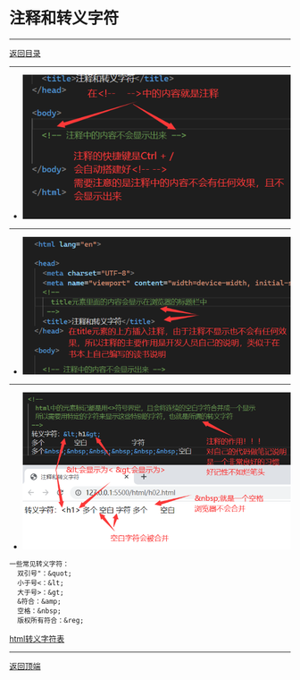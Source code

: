 # 注释和转义字符

---

[返回目录](/basic/README.md)

---

- ![step01](/course-images/img0021.png)

---

- ![step01](/course-images/img0022.png)

---

- ![step01](/course-images/img0023.png)

```txt
一些常见转义字符：
  双引号"：&quot;
  小于号<：&lt;
  大于号>：&gt;
  &符合：&amp;
  空格：&nbsp;
  版权所有符合：&reg;
```

[html转义字符表](https://tool.oschina.net/commons?type=2)

---
[返回顶端](#注释和转义字符)
